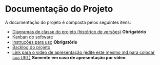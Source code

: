 # Documentação do Projeto

A documentação do projeto é composta pelos seguintes itens: 
 - [Diagramas de classe do projeto (histórico de versões)](/docs/diagramas/) **Obrigatório**
 - [Kanban do software](https://github.com/orgs/DisciplinasProgramacao/projects/78/views/1)
 - [Instruções para uso](/docs/instrucoes.md) **Obrigatório**
 - [Backlog do projeto](/docs/backlog.md) 
 - [Link para o vídeo de apresentação (edite este mesmo md para colocar sua URL)](http://insira.aqui.sua.URL) **Somente em caso de apresentação por vídeo**
 


